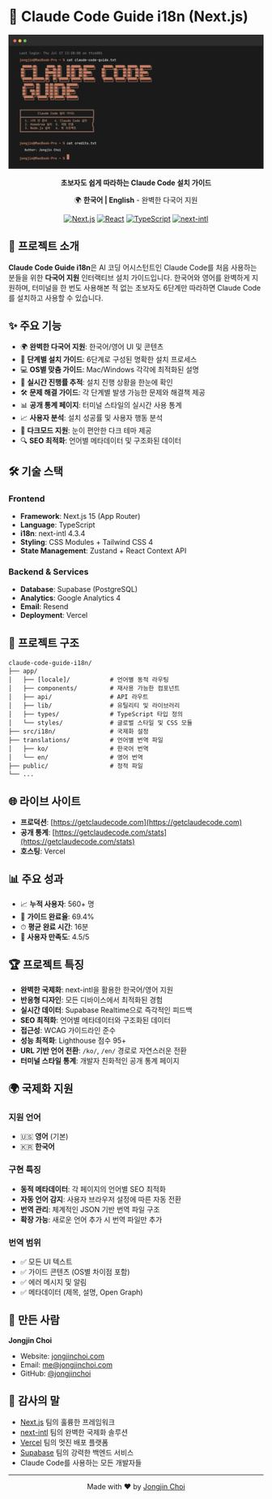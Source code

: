 # 🚀 Claude Code Guide i18n (Next.js)

<div align="center">
  <img src="public/images/claude-code-guide-og.png" alt="Claude Code Guide" width="600" />
  
  **초보자도 쉽게 따라하는 Claude Code 설치 가이드**
  
  🌍 **한국어 | English** - 완벽한 다국어 지원
  
  [![Next.js](https://img.shields.io/badge/Next.js-15-black?logo=next.js)](https://nextjs.org/)
  [![React](https://img.shields.io/badge/React-19-blue?logo=react)](https://react.dev/)
  [![TypeScript](https://img.shields.io/badge/TypeScript-5-blue?logo=typescript)](https://www.typescriptlang.org/)
  [![next-intl](https://img.shields.io/badge/next--intl-4.3.4-green)](https://next-intl-docs.vercel.app/)
</div>

## 📖 프로젝트 소개

**Claude Code Guide i18n**은 AI 코딩 어시스턴트인 Claude Code를 처음 사용하는 분들을 위한 **다국어 지원** 인터랙티브 설치 가이드입니다. 한국어와 영어를 완벽하게 지원하며, 터미널을 한 번도 사용해본 적 없는 초보자도 6단계만 따라하면 Claude Code를 설치하고 사용할 수 있습니다.

## ✨ 주요 기능

- 🌍 **완벽한 다국어 지원**: 한국어/영어 UI 및 콘텐츠
- 🎯 **단계별 설치 가이드**: 6단계로 구성된 명확한 설치 프로세스
- 💻 **OS별 맞춤 가이드**: Mac/Windows 각각에 최적화된 설명
- 🔄 **실시간 진행률 추적**: 설치 진행 상황을 한눈에 확인
- 🛠 **문제 해결 가이드**: 각 단계별 발생 가능한 문제와 해결책 제공
- 📊 **공개 통계 페이지**: 터미널 스타일의 실시간 사용 통계
- 📈 **사용자 분석**: 설치 성공률 및 사용자 행동 분석
- 🌙 **다크모드 지원**: 눈이 편안한 다크 테마 제공
- 🔍 **SEO 최적화**: 언어별 메타데이터 및 구조화된 데이터

## 🛠 기술 스택

### Frontend
- **Framework**: Next.js 15 (App Router)
- **Language**: TypeScript
- **i18n**: next-intl 4.3.4
- **Styling**: CSS Modules + Tailwind CSS 4
- **State Management**: Zustand + React Context API

### Backend & Services
- **Database**: Supabase (PostgreSQL)
- **Analytics**: Google Analytics 4
- **Email**: Resend
- **Deployment**: Vercel

## 📁 프로젝트 구조

```
claude-code-guide-i18n/
├── app/
│   ├── [locale]/           # 언어별 동적 라우팅
│   ├── components/         # 재사용 가능한 컴포넌트
│   ├── api/                # API 라우트
│   ├── lib/                # 유틸리티 및 라이브러리
│   ├── types/              # TypeScript 타입 정의
│   └── styles/             # 글로벌 스타일 및 CSS 모듈
├── src/i18n/               # 국제화 설정
├── translations/           # 언어별 번역 파일
│   ├── ko/                 # 한국어 번역
│   └── en/                 # 영어 번역
├── public/                 # 정적 파일
└── ...
```

## 🌐 라이브 사이트

- **프로덕션**: [https://getclaudecode.com](https://getclaudecode.com)
- **공개 통계**: [https://getclaudecode.com/stats](https://getclaudecode.com/stats)
- **호스팅**: Vercel

## 📊 주요 성과

- 📈 **누적 사용자**: 560+ 명
- 🎯 **가이드 완료율**: 69.4%
- ⏱ **평균 완료 시간**: 16분
- 💯 **사용자 만족도**: 4.5/5

## 🏆 프로젝트 특징

- **완벽한 국제화**: next-intl을 활용한 한국어/영어 지원
- **반응형 디자인**: 모든 디바이스에서 최적화된 경험
- **실시간 데이터**: Supabase Realtime으로 즉각적인 피드백
- **SEO 최적화**: 언어별 메타데이터와 구조화된 데이터
- **접근성**: WCAG 가이드라인 준수
- **성능 최적화**: Lighthouse 점수 95+
- **URL 기반 언어 전환**: `/ko/`, `/en/` 경로로 자연스러운 전환
- **터미널 스타일 통계**: 개발자 친화적인 공개 통계 페이지

## 🌍 국제화 지원

### 지원 언어
- 🇺🇸 **영어** (기본)
- 🇰🇷 **한국어**

### 구현 특징
- **동적 메타데이터**: 각 페이지의 언어별 SEO 최적화
- **자동 언어 감지**: 사용자 브라우저 설정에 따른 자동 전환
- **번역 관리**: 체계적인 JSON 기반 번역 파일 구조
- **확장 가능**: 새로운 언어 추가 시 번역 파일만 추가

### 번역 범위
- ✅ 모든 UI 텍스트
- ✅ 가이드 콘텐츠 (OS별 차이점 포함)
- ✅ 에러 메시지 및 알림
- ✅ 메타데이터 (제목, 설명, Open Graph)

## 👥 만든 사람

**Jongjin Choi**
- Website: [jongjinchoi.com](https://jongjinchoi.com)
- Email: me@jongjinchoi.com
- GitHub: [@jongjinchoi](https://github.com/jongjinchoi)

## 🙏 감사의 말

- [Next.js](https://nextjs.org/) 팀의 훌륭한 프레임워크
- [next-intl](https://next-intl-docs.vercel.app/) 팀의 완벽한 국제화 솔루션
- [Vercel](https://vercel.com/) 팀의 멋진 배포 플랫폼
- [Supabase](https://supabase.com/) 팀의 강력한 백엔드 서비스
- Claude Code를 사용하는 모든 개발자들

---

<div align="center">
  Made with ❤️ by <a href="https://github.com/jongjinchoi">Jongjin Choi</a>
</div>